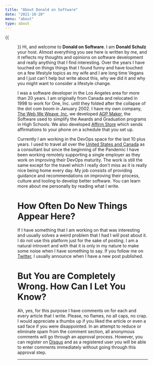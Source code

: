 ```yaml
---
title: "About Donald on Software"
date: "2021-10-20"
menu: "about"
type: about  
---
```

{{<figure src="/images/Donald_2019_transparent.jpg" caption="Donald L. Schulz" class="left" width="200">}}
Hi, and welcome to **Donald on Software**. I am **Donald Schulz** your host.  Almost everything you see here is written by me, and it reflects my thoughts and opinions on software development and really anything that I find interesting.  Over the years I have touched on things things that I found funny and have touched on a few lifestyle topics as my wife and I are long time Vegans and I just can't help but write about this, why we did it and why you might want to consider a lifestyle change.

I was a software developer in the Los Angeles area for more than 20 years.  I am originally from Canada and relocated in 1998 to work for One, Inc. until they folded after the collapse of the dot com boom in January 2002.  I have my own company, [The Web We Weave, Inc.](https://www.thewebweweave.com) we developed [AGP Maker](https://agpmaker.azurewebsites.net/), the Software used to simplify the Awards and Graduation programs in High Schools.  We also developed [Affirm Store](https://www.affirmstore.com) which sends affirmations to your phone on a schedule that you set up.

Currently I am working in the DevOps space for the last 10 plus years.  I used to travel all over the [United States and Canada](https://binged.it/1NRvP6B) as a consultant but since the beginning of the Pandemic I have been working remotely supporting a single employer as they work on improving their DevOps maturity.  The work is still the same except for the travel which I really don't miss as it is really nice being home every day.  My job consists of providing guidance and recommendations on improving their process, culture and tooling to develop better software.  You can learn more about me personally by reading what I write.

# How Often Do New Things Appear Here?
If I have something that I am working on that was interesting and usually solves a weird problem that I had I will post about it.  I do not use this platform just for the sake of posting. I am a natural introvert and with that it is only in my nature to make some noise when I have something to say. If you follow me on [Twitter](https://twitter.com/donaldlschulz), I usually announce when I have a new post published.

# But You are Completely Wrong. How Can I Let You Know?
Ah, yes, for this purpose I have comments on for each and every article that I write.  Please, no flames, no all caps, no crap. I would appreciate a thumbs up if you liked the article or even a sad face if you were disappointed. In an attempt to reduce or eliminate spam from the comment section, all anonymous comments will go through an approval process.  However, you can register on [Disqus](https://disqus.com/) and as a registered user you will be able to enter comments immediately without going through this approval step.
***